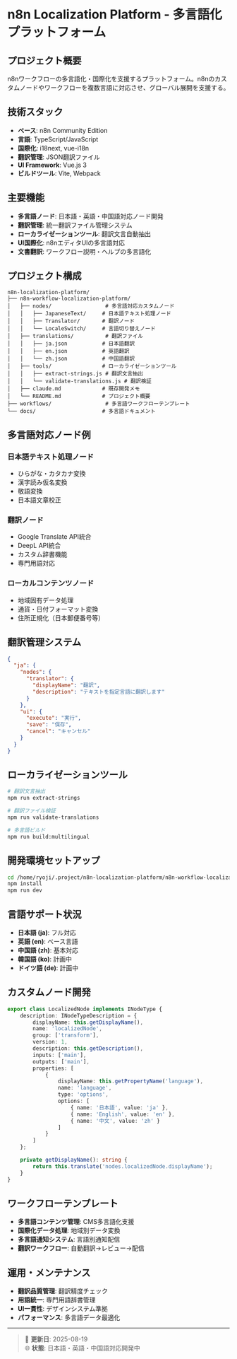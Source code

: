# n8n Localization Platform - 多言語化プラットフォーム

## プロジェクト概要
n8nワークフローの多言語化・国際化を支援するプラットフォーム。n8nのカスタムノードやワークフローを複数言語に対応させ、グローバル展開を支援する。

## 技術スタック
- **ベース**: n8n Community Edition
- **言語**: TypeScript/JavaScript
- **国際化**: i18next, vue-i18n
- **翻訳管理**: JSON翻訳ファイル
- **UI Framework**: Vue.js 3
- **ビルドツール**: Vite, Webpack

## 主要機能
- **多言語ノード**: 日本語・英語・中国語対応ノード開発
- **翻訳管理**: 統一翻訳ファイル管理システム
- **ローカライゼーションツール**: 翻訳文言自動抽出
- **UI国際化**: n8nエディタUIの多言語対応
- **文書翻訳**: ワークフロー説明・ヘルプの多言語化

## プロジェクト構成
```
n8n-localization-platform/
├── n8n-workflow-localization-platform/
│   ├── nodes/                 # 多言語対応カスタムノード
│   │   ├── JapaneseText/     # 日本語テキスト処理ノード
│   │   ├── Translator/       # 翻訳ノード
│   │   └── LocaleSwitch/     # 言語切り替えノード
│   ├── translations/          # 翻訳ファイル
│   │   ├── ja.json           # 日本語翻訳
│   │   ├── en.json           # 英語翻訳
│   │   └── zh.json           # 中国語翻訳
│   ├── tools/                # ローカライゼーションツール
│   │   ├── extract-strings.js # 翻訳文言抽出
│   │   └── validate-translations.js # 翻訳検証
│   ├── claude.md             # 既存開発メモ
│   └── README.md             # プロジェクト概要
├── workflows/                 # 多言語ワークフローテンプレート
└── docs/                     # 多言語ドキュメント
```

## 多言語対応ノード例

### 日本語テキスト処理ノード
- ひらがな・カタカナ変換
- 漢字読み仮名変換
- 敬語変換
- 日本語文章校正

### 翻訳ノード
- Google Translate API統合
- DeepL API統合
- カスタム辞書機能
- 専門用語対応

### ローカルコンテンツノード
- 地域固有データ処理
- 通貨・日付フォーマット変換
- 住所正規化（日本郵便番号等）

## 翻訳管理システム
```json
{
  "ja": {
    "nodes": {
      "translator": {
        "displayName": "翻訳",
        "description": "テキストを指定言語に翻訳します"
      }
    },
    "ui": {
      "execute": "実行",
      "save": "保存",
      "cancel": "キャンセル"
    }
  }
}
```

## ローカライゼーションツール
```bash
# 翻訳文言抽出
npm run extract-strings

# 翻訳ファイル検証
npm run validate-translations

# 多言語ビルド
npm run build:multilingual
```

## 開発環境セットアップ
```bash
cd /home/ryoji/.project/n8n-localization-platform/n8n-workflow-localization-platform
npm install
npm run dev
```

## 言語サポート状況
- **日本語 (ja)**: フル対応
- **英語 (en)**: ベース言語
- **中国語 (zh)**: 基本対応
- **韓国語 (ko)**: 計画中
- **ドイツ語 (de)**: 計画中

## カスタムノード開発
```typescript
export class LocalizedNode implements INodeType {
    description: INodeTypeDescription = {
        displayName: this.getDisplayName(),
        name: 'localizedNode',
        group: ['transform'],
        version: 1,
        description: this.getDescription(),
        inputs: ['main'],
        outputs: ['main'],
        properties: [
            {
                displayName: this.getPropertyName('language'),
                name: 'language',
                type: 'options',
                options: [
                    { name: '日本語', value: 'ja' },
                    { name: 'English', value: 'en' },
                    { name: '中文', value: 'zh' }
                ]
            }
        ]
    };

    private getDisplayName(): string {
        return this.translate('nodes.localizedNode.displayName');
    }
}
```

## ワークフローテンプレート
- **多言語コンテンツ管理**: CMS多言語化支援
- **国際化データ処理**: 地域別データ変換
- **多言語通知システム**: 言語別通知配信
- **翻訳ワークフロー**: 自動翻訳→レビュー→配信

## 運用・メンテナンス
- **翻訳品質管理**: 翻訳精度チェック
- **用語統一**: 専門用語辞書管理
- **UI一貫性**: デザインシステム準拠
- **パフォーマンス**: 多言語データ最適化

---
> 📄 **更新日**: 2025-08-19  
> 🌐 **状態**: 日本語・英語・中国語対応開発中